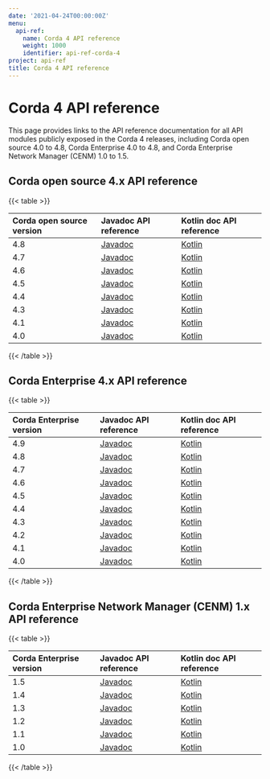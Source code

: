 ```yaml
---
date: '2021-04-24T00:00:00Z'
menu:
  api-ref:
    name: Corda 4 API reference
    weight: 1000
    identifier: api-ref-corda-4
project: api-ref
title: Corda 4 API reference
---
```


# Corda 4 API reference

This page provides links to the API reference documentation for all API modules publicly exposed in the Corda 4 releases, including Corda open source 4.0 to 4.8, Corda Enterprise 4.0 to 4.8, and Corda Enterprise Network Manager (CENM) 1.0 to 1.5.

## Corda open source 4.x API reference

{{< table >}}

|Corda open source version|Javadoc API reference|Kotlin doc API reference|
|:----|:----|:----|
|4.8|<a href="../../../en/api-ref/corda/4.8/open-source/javadoc/index.html" target="_blank">Javadoc</a>|<a href="../../../en/api-ref/corda/4.8/open-source/kotlin/corda/index.html" target="_blank">Kotlin</a>|
|4.7|<a href="../../../en/api-ref/corda/4.7/open-source/javadoc/index.html" target="_blank">Javadoc</a>|<a href="../../../en/api-ref/corda/4.7/open-source/kotlin/corda/index.html" target="_blank">Kotlin</a>|
|4.6|<a href="../../../en/api-ref/corda/4.6/open-source/javadoc/index.html" target="_blank">Javadoc</a>|<a href="../../../en/api-ref/corda/4.6/open-source/kotlin/corda/index.html" target="_blank">Kotlin</a>|
|4.5|<a href="../../../en/api-ref/corda/4.5/open-source/javadoc/index.html" target="_blank">Javadoc</a>|<a href="../../../en/api-ref/corda/4.5/open-source/kotlin/corda/index.html" target="_blank">Kotlin</a>|
|4.4|<a href="../../../en/api-ref/corda/4.4/open-source/javadoc/index.html" target="_blank">Javadoc</a>|<a href="../../../en/api-ref/corda/4.4/open-source/kotlin/corda/index.html" target="_blank">Kotlin</a>|
|4.3|<a href="../../../en/api-ref/corda/4.3/open-source/javadoc/index.html" target="_blank">Javadoc</a>|<a href="../../../en/api-ref/corda/4.3/open-source/kotlin/corda/index.html" target="_blank">Kotlin</a>|
|4.1|<a href="../../../en/api-ref/corda/4.1/open-source/javadoc/index.html" target="_blank">Javadoc</a>|<a href="../../../en/api-ref/corda/4.1/open-source/kotlin/corda/index.html" target="_blank">Kotlin</a>|
|4.0|<a href="../../../en/api-ref/corda/4.0/open-source/javadoc/index.html" target="_blank">Javadoc</a>|<a href="../../../en/api-ref/corda/4.0/open-source/kotlin/corda/index.html" target="_blank">Kotlin</a>|

{{< /table >}}

## Corda Enterprise 4.x API reference

{{< table >}}

|Corda Enterprise version|Javadoc API reference|Kotlin doc API reference|
|:----|:----|:----|
|4.9|<a href="../../../en/api-ref/corda/4.9/enterprise/javadoc/index.html" target="_blank">Javadoc</a>|<a href="../../../en/api-ref/corda/4.9/enterprise/kotlin/corda/index.html" target="_blank">Kotlin</a>|
|4.8|<a href="../../../en/api-ref/corda/4.8/enterprise/javadoc/index.html" target="_blank">Javadoc</a>|<a href="../../../en/api-ref/corda/4.8/enterprise/kotlin/corda/index.html" target="_blank">Kotlin</a>|
|4.7|<a href="../../../en/api-ref/corda/4.7/enterprise/javadoc/index.html" target="_blank">Javadoc</a>|<a href="../../../en/api-ref/corda/4.7/enterprise/kotlin/corda/index.html" target="_blank">Kotlin</a>|
|4.6|<a href="../../../en/api-ref/corda/4.6/enterprise/javadoc/index.html" target="_blank">Javadoc</a>|<a href="../../../en/api-ref/corda/4.6/enterprise/kotlin/corda/index.html" target="_blank">Kotlin</a>|
|4.5|<a href="../../../en/api-ref/corda/4.5/enterprise/javadoc/index.html" target="_blank">Javadoc</a>|<a href="../../../en/api-ref/corda/4.5/enterprise/kotlin/corda/index.html" target="_blank">Kotlin</a>|
|4.4|<a href="../../../en/api-ref/corda/4.4/enterprise/javadoc/index.html" target="_blank">Javadoc</a>|<a href="../../../en/api-ref/corda/4.4/enterprise/kotlin/corda/index.html" target="_blank">Kotlin</a>|
|4.3|<a href="../../../en/api-ref/corda/4.3/enterprise/javadoc/index.html" target="_blank">Javadoc</a>|<a href="../../../en/api-ref/corda/4.3/enterprise/kotlin/corda/index.html" target="_blank">Kotlin</a>|
|4.2|<a href="../../../en/api-ref/corda/4.2/enterprise/javadoc/index.html" target="_blank">Javadoc</a>|<a href="../../../en/api-ref/corda/4.2/enterprise/kotlin/corda/index.html" target="_blank">Kotlin</a>|
|4.1|<a href="../../../en/api-ref/corda/4.1/enterprise/javadoc/index.html" target="_blank">Javadoc</a>|<a href="../../../en/api-ref/corda/4.1/enterprise/kotlin/corda/index.html" target="_blank">Kotlin</a>|
|4.0|<a href="../../../en/api-ref/corda/4.0/enterprise/javadoc/index.html" target="_blank">Javadoc</a>|<a href="../../../en/api-ref/corda/4.0/enterprise/kotlin/corda/index.html" target="_blank">Kotlin</a>|

{{< /table >}}


## Corda Enterprise Network Manager (CENM) 1.x API reference

{{< table >}}

|Corda Enterprise version|Javadoc API reference|Kotlin doc API reference|
|:----|:----|:----|
|1.5|<a href="../../../en/api-ref/corda/1.5/cenm/javadoc/index.html" target="_blank">Javadoc</a>|<a href="../../../en/api-ref/corda/1.5/cenm/kotlin/corda/index.html" target="_blank">Kotlin</a>|
|1.4|<a href="../../../en/api-ref/corda/1.4/cenm/javadoc/index.html" target="_blank">Javadoc</a>|<a href="../../../en/api-ref/corda/1.4/cenm/kotlin/corda/index.html" target="_blank">Kotlin</a>|
|1.3|<a href="../../../en/api-ref/corda/1.3/cenm/javadoc/index.html" target="_blank">Javadoc</a>|<a href="../../../en/api-ref/corda/1.3/cenm/kotlin/corda/index.html" target="_blank">Kotlin</a>|
|1.2|<a href="../../../en/api-ref/corda/1.2/cenm/javadoc/index.html" target="_blank">Javadoc</a>|<a href="../../../en/api-ref/corda/1.2/cenm/kotlin/corda/index.html" target="_blank">Kotlin</a>|
|1.1|<a href="../../../en/api-ref/corda/1.1/cenm/javadoc/index.html" target="_blank">Javadoc</a>|<a href="../../../en/api-ref/corda/1.1/cenm/kotlin/corda/index.html" target="_blank">Kotlin</a>|
|1.0|<a href="../../../en/api-ref/corda/1.0/cenm/javadoc/index.html" target="_blank">Javadoc</a>|<a href="../../../en/api-ref/corda/1.0/cenm/kotlin/corda/index.html" target="_blank">Kotlin</a>|

{{< /table >}}
